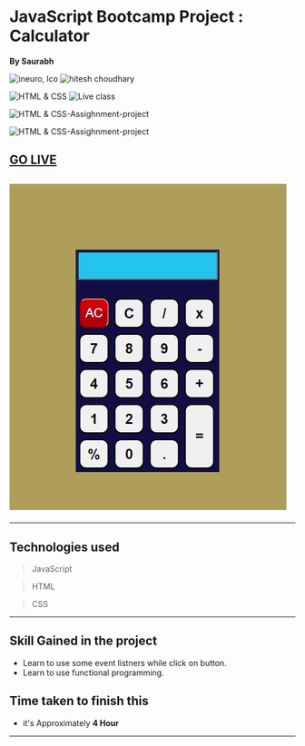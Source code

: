 <!-- @format -->

# JavaScript Bootcamp Project : Calculator

**By Saurabh**

![ineuro, lco](https://img.shields.io/badge/iNeuron-LCO-green)
![hitesh choudhary](https://img.shields.io/badge/Hitesh--Choudhary-Full--stack--JS--bootcamp-red)

![HTML & CSS](https://img.shields.io/badge/HTML-CSS-orange)
![Live class](https://img.shields.io/badge/LIVE--CLASS-PROJECT--lightgrey)

![HTML & CSS-Assighnment-project](https://img.shields.io/badge/HTML--CSS--Javascript-red)

![HTML & CSS-Assighnment-project](https://img.shields.io/badge/Responsive-Ineuron--Assignment-blue)

## [GO LIVE](https://bootcamp-project-calculator-js.netlify.app/)

## ![website](./Images/Screenshot%202022-10-06%20150919.png)

---

## Technologies used

> JavaScript

> HTML

> CSS

---

## **Skill Gained in the project**

- Learn to use some event listners while click on button. 
- Learn to use functional programming.

## **Time taken to finish this**

- it's Approximately **4 Hour**

---

